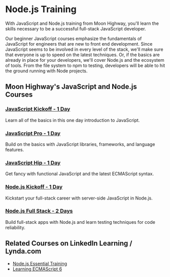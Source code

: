 Node.js Training
=========

With JavaScript and Node.js training from Moon Highway, you'll learn the skills necessary to be a successful full-stack JavaScript developer.

Our beginner JavaScript courses emphasize the fundamentals of JavaScript for engineers that are new to front end development. Since JavaScript seems to be involved in every level of the stack, we'll make sure that everyone is up to speed on the latest techniques. Or, if the basics are already in place for your developers, we'll cover Node.js and the ecosystem of tools. From the file system to npm to testing, developers will be able to hit the ground running with Node projects.

## Moon Highway's JavaScript and Node.js Courses

### [JavaScript Kickoff - 1 Day](https://www.moonhighway.com/info/javascript-kickoff)
Learn all of the basics in this one day introduction to JavaScript.

### [JavaScript Pro - 1 Day](https://www.moonhighway.com/info/javascript-pro)
Build on the basics with JavaScript libraries, frameworks, and language features.

### [JavaScript Hip - 1 Day](https://www.moonhighway.com/info/javascript-hip)
Get fancy with functional JavaScript and the latest ECMAScript syntax.

### [Node.js Kickoff - 1 Day](https://www.moonhighway.com/info/node-kickoff)
Kickstart your full-stack career with server-side JavaScript in Node.js.

### [Node.js Full Stack - 2 Days](https://www.moonhighway.com/info/node-full-stack)
Build full-stack apps with Node.js and learn testing techniques for code reliability.

## Related Courses on LinkedIn Learning / Lynda.com

* [Node.js Essential Training](https://www.linkedin.com/learning/node-js-essential-training?u=2125562)
* [Learning ECMAScript 6](https://www.linkedin.com/learning/learning-ecmascript-6?u=2125562)
